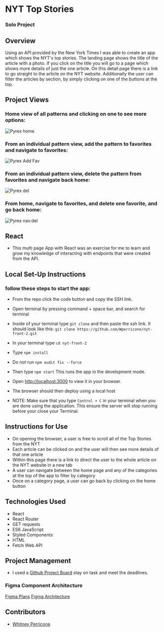 # NYT Top Stories

### Solo Project

## Overview

Using an API provided by the New York Times I was able to create an app which shows the NYT's top stories. The landing page shows the title of the article with a photo. If you click on the title you will go to a page which shows more details of just the one article. On this detail page there is a link to go straight to the article on the NYT website. Additionally the user can filter the articles by section, by simply clicking on one of the buttons at the top.



## Project Views

### Home view of all patterns and clicking on one to see more options:
![Pyrex home](https://user-images.githubusercontent.com/96502923/173266202-9e10d274-bea6-456f-9f3a-6eafd1c7e87a.gif)


### From an individual pattern view, add the pattern to favorites and navigate to favorites:
![Pyrex Add Fav](https://user-images.githubusercontent.com/96502923/173266539-7148fda3-4bc5-4c26-b8c3-a206977e2126.gif)

### From an individual pattern view, delete the pattern from favorites and navigate back home:
![Pyrex del](https://user-images.githubusercontent.com/96502923/173266698-4e90f093-f70e-4ee3-a3ab-6acbb40dc1e9.gif)

### From home, navigate to favorites, and delete one favorite, and go back home:
![Pyrex nav:del](https://user-images.githubusercontent.com/96502923/173266806-119be5f9-db55-4280-8a9e-7b67416d21a5.gif)



## React

- This multi page App with React was an exercise for me to learn and grow my knowledge of interacting with endpoints that were created from the API.





## Local Set-Up Instructions

### follow these steps to start the app:

- From the repo click the code button and copy the SSH link.
- Open terminal by pressing command + space bar, and search for terminal
- Inside of your terminal type `git clone` and then paste the ssh link. It should look like this: `git clone https://github.com/Wperricone/nyt-front-2.git`
- In your terminal type `cd nyt-front-2`
- Type `npm install`
- Do not run `npm audit fix --force`
- Then type `npm start` This runs the app in the development mode.
- Open [http://localhost:3000](http://localhost:3000) to view it in your browser.
- The browser should then deploy using a local host


- NOTE: Make sure that you type `Control + C` in your terminal when you are done using the application. This ensure the server will stop running before your close your Terminal.

## Instructions for Use

- On opening the browser, a user is free to scroll all of the Top Stories from the NYT
- Each article can be clicked on and the user will then see more details of that one article
- Within this page there is a link to direct the user to the whole article on the NYT website in a new tab
- A user can navigate between the home page and any of the categories at the top of the app to filter by category
- Once on a category page, a user can go back by clicking on the home button

## Technologies Used

- React
- React Router
- GET requests
- ES6 JavaScript
- Styled Components
- HTML
- Fetch Web API



## Project Management

- I used a [Github Project Board](https://github.com/Wperricone/nyt-front/projects/1) stay on task and meet the deadlines.

### Figma Component Architecture

[Figma Plans](https://www.figma.com/file/CYxYoasqzeUmqbcsPFM231/Untitled)
[Figma Architecture](https://www.figma.com/file/nCkJcx9RBuKXmIisGSUZ3X/NYT?node-id=0%3A1)


## Contributors

- [Whitney Perricone](https://github.com/Wperricone)
